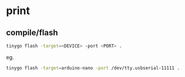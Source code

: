 # print

## compile/flash

```bash
tinygo flash -target=<DEVICE> -port <PORT> .
```

eg.

```bash
tinygo flash -target=arduino-nano -port /dev/tty.usbserial-11111 .
```
